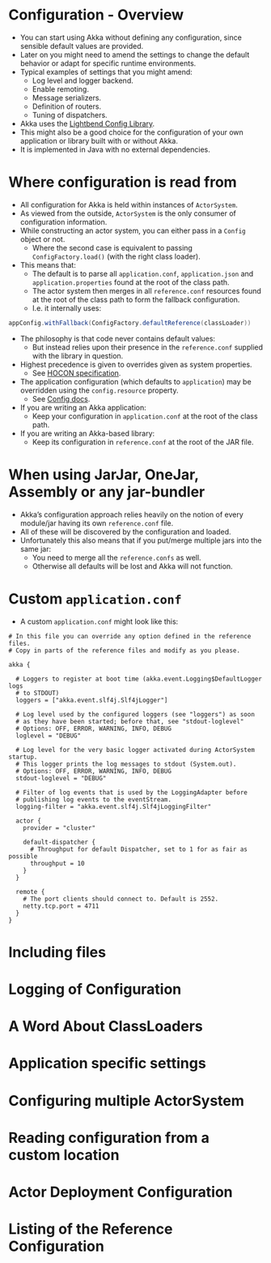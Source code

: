 # Configuration - Overview
- You can start using Akka without defining any configuration, since sensible default values are provided. 
- Later on you might need to amend the settings to change the default behavior or adapt for specific runtime environments. 
- Typical examples of settings that you might amend:
    - Log level and logger backend.
    - Enable remoting.
    - Message serializers.
    - Definition of routers.
    - Tuning of dispatchers.
- Akka uses the [Lightbend Config Library](https://github.com/lightbend/config/blob/master/README.md).
- This might also be a good choice for the configuration of your own application or library built with or without Akka. 
- It is implemented in Java with no external dependencies.

# Where configuration is read from
- All configuration for Akka is held within instances of `ActorSystem`.
- As viewed from the outside, `ActorSystem` is the only consumer of configuration information. 
- While constructing an actor system, you can either pass in a `Config` object or not.
    - Where the second case is equivalent to passing `ConfigFactory.load()` (with the right class loader). 
- This means that:
    - The default is to parse all `application.conf`, `application.json` and `application.properties` found at the root of the class path.
    - The actor system then merges in all `reference.conf` resources found at the root of the class path to form the fallback configuration.
    - I.e. it internally uses:
```scala
appConfig.withFallback(ConfigFactory.defaultReference(classLoader))
```
- The philosophy is that code never contains default values:
    - But instead relies upon their presence in the `reference.conf` supplied with the library in question.
- Highest precedence is given to overrides given as system properties.
    - See [HOCON specification](https://github.com/lightbend/config/blob/master/HOCON.md). 
- The application configuration (which defaults to `application`) may be overridden using the `config.resource` property.
    - See [Config docs](https://github.com/lightbend/config/blob/master/README.md).
- If you are writing an Akka application:
    - Keep your configuration in `application.conf` at the root of the class path. 
- If you are writing an Akka-based library:
    - Keep its configuration in `reference.conf` at the root of the JAR file.

# When using JarJar, OneJar, Assembly or any jar-bundler
- Akka’s configuration approach relies heavily on the notion of every module/jar having its own `reference.conf` file.
- All of these will be discovered by the configuration and loaded. 
- Unfortunately this also means that if you put/merge multiple jars into the same jar:
    - You need to merge all the `reference.confs` as well. 
    - Otherwise all defaults will be lost and Akka will not function.

# Custom `application.conf`
- A custom `application.conf` might look like this:
```hocon
# In this file you can override any option defined in the reference files.
# Copy in parts of the reference files and modify as you please.

akka {

  # Loggers to register at boot time (akka.event.Logging$DefaultLogger logs
  # to STDOUT)
  loggers = ["akka.event.slf4j.Slf4jLogger"]

  # Log level used by the configured loggers (see "loggers") as soon
  # as they have been started; before that, see "stdout-loglevel"
  # Options: OFF, ERROR, WARNING, INFO, DEBUG
  loglevel = "DEBUG"

  # Log level for the very basic logger activated during ActorSystem startup.
  # This logger prints the log messages to stdout (System.out).
  # Options: OFF, ERROR, WARNING, INFO, DEBUG
  stdout-loglevel = "DEBUG"

  # Filter of log events that is used by the LoggingAdapter before
  # publishing log events to the eventStream.
  logging-filter = "akka.event.slf4j.Slf4jLoggingFilter"

  actor {
    provider = "cluster"

    default-dispatcher {
      # Throughput for default Dispatcher, set to 1 for as fair as possible
      throughput = 10
    }
  }

  remote {
    # The port clients should connect to. Default is 2552.
    netty.tcp.port = 4711
  }
}

```



# Including files





# Logging of Configuration





# A Word About ClassLoaders





# Application specific settings





# Configuring multiple ActorSystem





# Reading configuration from a custom location





# Actor Deployment Configuration





# Listing of the Reference Configuration










